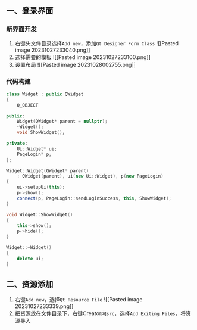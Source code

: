 ## 一、登录界面
### 新界面开发
1. 右键头文件目录选择`Add new`，添加`Qt Designer Form Class`
![[Pasted image 20231027233040.png]]
2. 选择需要的模板
![[Pasted image 20231027233100.png]]
3. 设置布局
![[Pasted image 20231028002755.png]]

### 代码构建
```cpp
class Widget : public QWidget
{
    Q_OBJECT

public:
    Widget(QWidget* parent = nullptr);
    ~Widget();
    void ShowWidget();

private:
    Ui::Widget* ui;
    PageLogin* p;
};

Widget::Widget(QWidget* parent)
    : QWidget(parent), ui(new Ui::Widget), p(new PageLogin)
{
    ui->setupUi(this);
    p->show();
    connect(p, PageLogin::sendLoginSuccess, this, ShowWidget);
}

void Widget::ShowWidget()
{
    this->show();
    p->hide();
}

Widget::~Widget()
{
    delete ui;
}
```

## 二、资源添加
1. 右键`Add new`，选择`Qt Resource File`
![[Pasted image 20231027233339.png]]
2. 把资源放在文件目录下，右键Creator内`src`，选择`Add Exiting Files`，将资源导入


